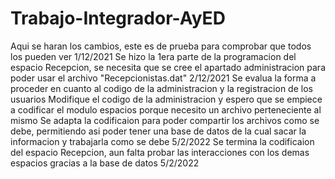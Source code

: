 # Trabajo-Integrador-AyED
Aqui se haran los cambios, este es de prueba para comprobar que todos los pueden ver 1/12/2021
Se hizo la 1era parte de la programacion del espacio Recepcion, se necesita que se cree el apartado administracion para poder usar el archivo "Recepcionistas.dat" 2/12/2021
Se evalua la forma a proceder en cuanto al codigo de la administracion y la registracion de los usuarios
Modifique el codigo de la administracion y espero que se empiece a codificar el modulo espacios porque necesito un archivo perteneciente al mismo
Se adapta la codificaion para poder compartir los archivos como se debe, permitiendo asi poder tener una base de datos de la cual sacar la informacion y trabajarla como se debe 5/2/2022
Se termina la codificaion del espacio Recepcion, aun falta probar las interacciones con los demas espacios gracias a la base de datos 5/2/2022
